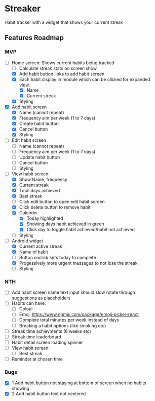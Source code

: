 # Streaker

Habit tracker with a widget that shows your current streak

## Features Roadmap

### MVP

- [ ] Home screen: Shows current habits being tracked
  - [ ] Calculate streak stats on screen show
  - [x] Add habit button links to add habit screen
  - [x] Each habit display in module which can be clicked for expanded view.
    - [x] Name
    - [x] Current streak
  - [x] Styling
- [x] Add habit screen
  - [x] Name (cannot repeat)
  - [x] Frequency aim per week (1 to 7 days)
  - [x] Create habit button
  - [x] Cancel button
  - [x] Styling
- [ ] Edit habit screen
  - [ ] Name (cannot repeat)
  - [ ] Frequency aim per week (1 to 7 days)
  - [ ] Update habit button
  - [ ] Cancel button
  - [ ] Styling
- [ ] View habit screen
  - [x] Show Name, frequency
  - [x] Current streak
  - [x] Total days achieved
  - [x] Best streak
  - [ ] Click edit button to open edit habit screen
  - [x] Click delete button to remove habit
  - [x] Calender
    - [x] Today highlighted
    - [x] Showing days habit achieved in green
    - [x] Click day to toggle habit achieved/habit not achieved
  - [ ] Styling
- [ ] Android widget
  - [x] Current active streak
  - [x] Name of habit
  - [ ] Button onclick sets today to complete
  - [x] Progessively more urgent messages to not lose the streak
  - [ ] Styling

### NTH

- [ ] Add habit screen name text input should slow rotate through suggestions as placeholders
- [ ] Habits can have:
  - [ ] Colour
  - [ ] Emoji https://www.npmjs.com/package/emoji-picker-react
  - [ ] Complete total minutes per week instead of days
  - [ ] Breaking a habit options (like smoking etc)
- [ ] Streak time achievments (6 weeks etc)
- [ ] Streak time leaderboard
- [ ] Habit detail screen loading spinner
- [ ] View habit screen
  - [ ] Best streak
- [ ] Reminder at chosen time

### Bugs

- [x] 1 Add habit button not staying at bottom of screen when no habits showing
- [x] 2 Add habit button text not centered
